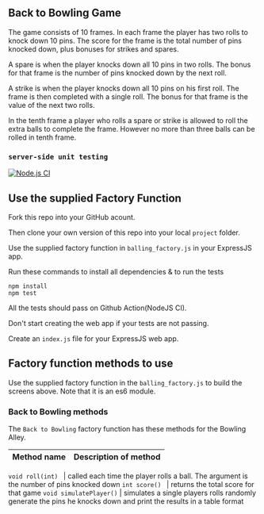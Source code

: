 ## Back to Bowling Game

The game consists of 10 frames. In each frame the player has two rolls to knock 
down 10 pins. The score for the frame is the total number of pins knocked down, 
plus bonuses for strikes and spares.  

A spare is when the player knocks down all 10 pins in two rolls. The bonus for that 
frame is the number of pins knocked down by the next roll.  

A strike is when the player knocks down all 10 pins on his first roll. The frame is 
then completed with a single roll. The bonus for that frame is the value of the 
next two rolls.  

In the tenth frame a player who rolls a spare or strike is allowed to roll the extra 
balls to complete the frame. However no more than three balls can be rolled in 
tenth frame. 


### `server-side unit testing`
[![Node.js CI](https://github.com/sapho-sys/Back_To_Bowling/actions/workflows/node.js.yml/badge.svg)](https://github.com/sapho-sys/Back_To_Bowling/actions/workflows/node.js.yml)


## Use the supplied Factory Function

Fork this repo into your GitHub acount. 

Then clone your own version of this repo into your local `project` folder.

Use the supplied factory function in `balling_factory.js` in your ExpressJS app.


Run these commands to install all dependencies & to run the tests

```
npm install
npm test
```

All the tests should pass on Github Action(NodeJS CI).

Don't start creating the web app if your tests are not passing.

Create an `index.js` file for your ExpressJS web app.

## Factory function methods to use

Use the supplied factory function in the `balling_factory.js` to build the screens above. Note that it is an es6 module.


### Back to Bowling methods

The `Back to Bowling` factory function has these methods for the Bowling Alley.

Method name | Description of method
-------|-----------

`void roll(int) ` | called each time the player rolls a ball. The argument is the 
number of pins knocked down
`int score() ` | returns the total score for that game
`void simulatePlayer()` | simulates a single players rolls randomly 
generate the pins he knocks down and print the results in a table format

